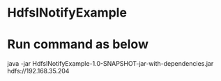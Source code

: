 # HdfsINotifyExample
# Run command as below
java -jar HdfsINotifyExample-1.0-SNAPSHOT-jar-with-dependencies.jar hdfs://192.168.35.204
